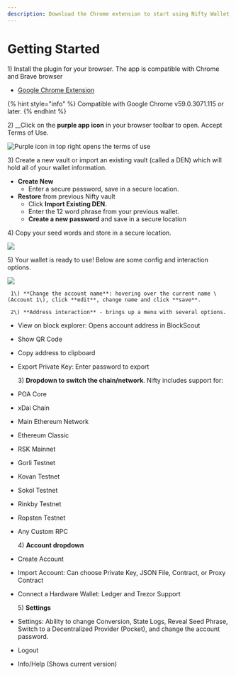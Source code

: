 ```yaml
---
description: Download the Chrome extension to start using Nifty Wallet
---
```


# Getting Started

1\) Install the plugin for your browser. The app is compatible with Chrome and Brave browser

* [Google Chrome Extension](https://chrome.google.com/webstore/detail/nifty-wallet/jbdaocneiiinmjbjlgalhcelgbejmnid)

{% hint style="info" %}
Compatible with Google Chrome v59.0.3071.115 or later.
{% endhint %}

2\) __Click on the **purple app icon** in your browser toolbar to open. Accept Terms of Use.

![Purple icon in top right opens the terms of use](../../.gitbook/assets/nifty3%20%281%29.png)

3\) Create a new vault or import an existing vault \(called a DEN\) which will hold all of your wallet information.

* **Create New** 
  * Enter a secure password, save in a secure location.
* **Restore** from previous Nifty vault
  * Click **Import Existing DEN.**
  * Enter the 12 word phrase from your previous wallet.
  * **Create a new password** and save in a secure location

4\) Copy your seed words and store in a secure location.

![](../../.gitbook/assets/vault1.png)

5\) Your wallet is ready to use! Below are some config and interaction options.

![](../../.gitbook/assets/nifty_direct_2.png)

     1\) **Change the account name**: hovering over the current name \(Account 1\), click **edit**, change name and click **save**.

     2\) **Address interaction** - brings up a menu with several options.

* View on block explorer: Opens account address in BlockScout
* Show QR Code
* Copy address to clipboard
* Export Private Key: Enter password to export

     3\) **Dropdown to switch the chain/network**. Nifty includes support for:

* POA Core
* xDai Chain
* Main Ethereum Network
* Ethereum Classic
* RSK Mainnet
* Gorli Testnet
* Kovan Testnet
* Sokol Testnet
* Rinkby Testnet
* Ropsten Testnet
* Any Custom RPC

     4\) **Account dropdown**

* Create Account
* Import Account: Can choose Private Key, JSON File, Contract, or Proxy Contract
* Connect a Hardware Wallet: Ledger and Trezor Support

     5\) **Settings**

* Settings: Ability to change Conversion, State Logs, Reveal Seed Phrase, Switch to a Decentralized Provider \(Pocket\), and change the account password.
* Logout
* Info/Help \(Shows current version\)



